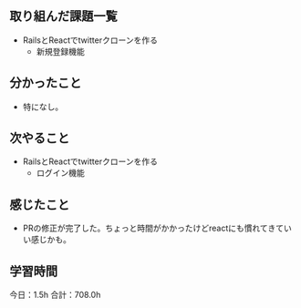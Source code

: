 ## 取り組んだ課題一覧
* RailsとReactでtwitterクローンを作る
  * 新規登録機能
## 分かったこと
* 特になし。
      
    
    

## 次やること
* RailsとReactでtwitterクローンを作る
  * ログイン機能
## 感じたこと
* PRの修正が完了した。ちょっと時間がかかったけどreactにも慣れてきていい感じかも。
 
## 学習時間
今日：1.5h
合計：708.0h
